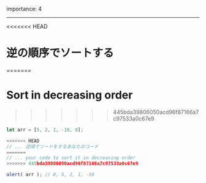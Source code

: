 importance: 4

---

<<<<<<< HEAD
# 逆の順序でソートする
=======
# Sort in decreasing order
>>>>>>> 445bda39806050acd96f87166a7c97533a0c67e9

```js
let arr = [5, 2, 1, -10, 8];

<<<<<<< HEAD
// ... 逆順でソートをするあなたのコード
=======
// ... your code to sort it in decreasing order
>>>>>>> 445bda39806050acd96f87166a7c97533a0c67e9

alert( arr ); // 8, 5, 2, 1, -10
```
